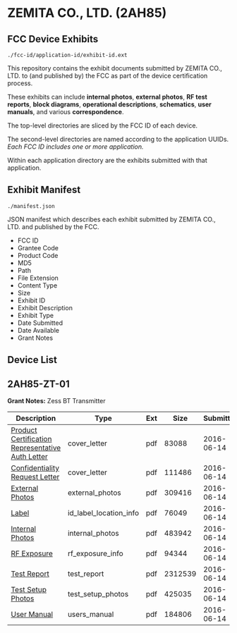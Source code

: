 # ZEMITA CO., LTD. (2AH85)
## FCC Device Exhibits

```
./fcc-id/application-id/exhibit-id.ext
```

This repository contains the exhibit documents submitted by ZEMITA CO., LTD. to (and published by) the FCC as part of the device certification process.

These exhibits can include **internal photos**, **external photos**, **RF test reports**, **block diagrams**, **operational descriptions**, **schematics**, **user manuals**, and various **correspondence**.

The top-level directories are sliced by the FCC ID of each device.

The second-level directories are named according to the application UUIDs. *Each FCC ID includes one or more application.*

Within each application directory are the exhibits submitted with that application. 

## Exhibit Manifest

```
./manifest.json
```

JSON manifest which describes each exhibit submitted by ZEMITA CO., LTD. and published by the FCC.

- FCC ID
- Grantee Code
- Product Code
- MD5
- Path
- File Extension
- Content Type
- Size
- Exhibit ID
- Exhibit Description
- Exhibit Type
- Date Submitted
- Date Available
- Grant Notes

## Device List
## 2AH85-ZT-01
**Grant Notes:** Zess BT Transmitter

| Description | Type | Ext | Size | Submitted | Available |
| ----------- | ---- | --- | ---- | --------- | --------- |
| [Product Certification Representative Auth Letter](2AH85-ZT-01/a3717b133cef414885ad1a82970be049/3027495.pdf) | cover_letter | pdf | 83088 | 2016-06-14 | 2016-06-14 |
| [Confidentiality Request Letter](2AH85-ZT-01/a3717b133cef414885ad1a82970be049/3027496.pdf) | cover_letter | pdf | 111486 | 2016-06-14 | 2016-06-14 |
| [External Photos](2AH85-ZT-01/a3717b133cef414885ad1a82970be049/3027504.pdf) | external_photos | pdf | 309416 | 2016-06-14 | 2016-06-14 |
| [Label](2AH85-ZT-01/a3717b133cef414885ad1a82970be049/3027503.pdf) | id_label_location_info | pdf | 76049 | 2016-06-14 | 2016-06-14 |
| [Internal Photos](2AH85-ZT-01/a3717b133cef414885ad1a82970be049/3027505.pdf) | internal_photos | pdf | 483942 | 2016-06-14 | 2016-06-14 |
| [RF Exposure](2AH85-ZT-01/a3717b133cef414885ad1a82970be049/3027501.pdf) | rf_exposure_info | pdf | 94344 | 2016-06-14 | 2016-06-14 |
| [Test Report](2AH85-ZT-01/a3717b133cef414885ad1a82970be049/3027502.pdf) | test_report | pdf | 2312539 | 2016-06-14 | 2016-06-14 |
| [Test Setup Photos](2AH85-ZT-01/a3717b133cef414885ad1a82970be049/3027500.pdf) | test_setup_photos | pdf | 425035 | 2016-06-14 | 2016-06-14 |
| [User Manual](2AH85-ZT-01/a3717b133cef414885ad1a82970be049/3027506.pdf) | users_manual | pdf | 184806 | 2016-06-14 | 2016-06-14 |
